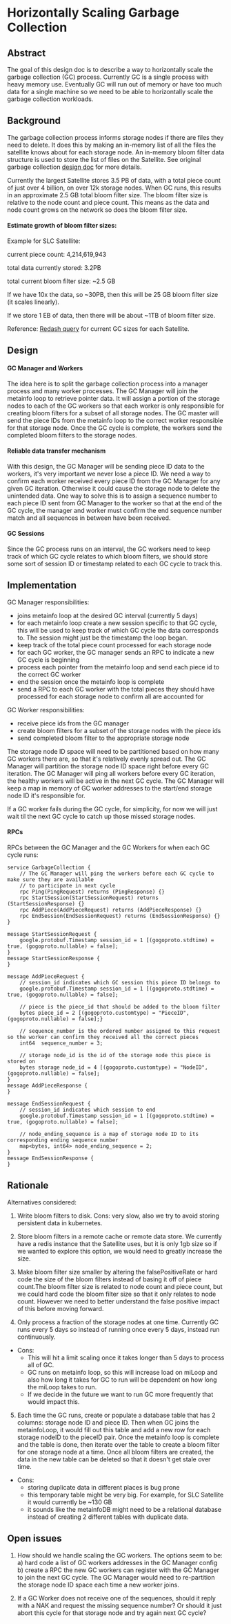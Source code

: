 # Horizontally Scaling Garbage Collection

## Abstract

The goal of this design doc is to describe a way to horizontally scale the garbage collection (GC) process. Currently GC is a single process with heavy memory use. Eventually GC will run out of memory or have too much data for a single machine so we need to be able to horizontally scale the garbage collection workloads.

## Background

The garbage collection process informs storage nodes if there are files they need to delete. It does this by making an in-memory list of all the files the satellite knows about for each storage node. An in-memory bloom filter data structure is used to store the list of files on the Satellite. See original garbage collection [design doc](garbage-collection.md) for more details.

Currently the largest Satellite stores 3.5 PB of data, with a total piece count of just over 4 billion, on over 12k storage nodes. When GC runs, this results in an approximate 2.5 GB total bloom filter size. The bloom filter size is relative to the node count and piece count. This means as the data and node count grows on the network so does the bloom filter size.

#### Estimate growth of bloom filter sizes:

Example for SLC Satellite:

current piece count: 4,214,619,943

total data currently stored: 3.2PB

total current bloom filter size: ~2.5 GB

If we have 10x the data, so ~30PB, then this will be 25 GB bloom filter size (it scales linearly).

If we store 1 EB of data, then there will be about ~1TB of bloom filter size.

Reference: [Redash query](https://redash.datasci.storj.io/queries/1224) for current GC sizes for each Satellite.

## Design

#### GC Manager and Workers
The idea here is to split the garbage collection process into a manager process and many worker processes. The GC Manager will join the metainfo loop to retrieve pointer data. It will assign a portion of the storage nodes to each of the GC workers so that each worker is only responsible for creating bloom filters for a subset of all storage nodes. The GC master will send the piece IDs from the metainfo loop to the correct worker responsible for that storage node. Once the GC cycle is complete, the workers send the completed bloom filters to the storage nodes.

#### Reliable data transfer mechanism
With this design, the GC Manager will be sending piece ID data to the workers, it's very important we never lose a piece ID. We need a way to confirm each worker received every piece ID from the GC Manager for any given GC iteration. Otherwise it could cause the storage node to delete the unintended data. One way to solve this is to assign a sequence number to each piece ID sent from GC Manager to the worker so that at the end of the GC cycle, the manager and worker must confirm the end sequence number match and all sequences in between have been received.

#### GC Sessions
Since the GC process runs on an interval, the GC workers need to keep track of which GC cycle relates to which bloom filters, we should store some sort of session ID or timestamp related to each GC cycle to track this.

## Implementation

GC Manager responsibilities:
- joins metainfo loop at the desired GC interval (currently 5 days)
- for each metainfo loop create a new session specific to that GC cycle, this will be used to keep track of which GC cycle the data corresponds to. The session might just be the timestamp the loop began.
- keep track of the total piece count processed for each storage node
- for each GC worker, the GC manager sends an RPC to indicate a new GC cycle is beginning
- process each pointer from the metainfo loop and send each piece id to the correct GC worker
- end the session once the metainfo loop is complete
- send a RPC to each GC worker with the total pieces they should have processed for each storage node to confirm all are accounted for

GC Worker responsibilities:
- receive piece ids from the GC manager
- create bloom filters for a subset of the storage nodes with the piece ids
- send completed bloom filter to the appropriate storage node

The storage node ID space will need to be partitioned based on how many GC workers there are, so that it's relatively evenly spread out. The GC Manager will partition the storage node ID space right before every GC iteration. The GC Manager will ping all workers before every GC iteration, the healthy workers will be active in the next GC cycle. The GC Manager will keep a map in memory of GC worker addresses to the start/end storage node ID it's responsible for.

If a GC worker fails during the GC cycle, for simplicity, for now we will just wait til the next GC cycle to catch up those missed storage nodes.

#### RPCs

RPCs between the GC Manager and the GC Workers for when each GC cycle runs:
```
service GarbageCollection {
    // The GC Manager will ping the workers before each GC cycle to make sure they are available
    // to participate in next cycle
    rpc Ping(PingRequest) returns (PingResponse) {}
    rpc StartSession(StartSessionRequest) returns (StartSessionResponse) {}
    rpc AddPiece(AddPieceRequest) returns (AddPieceResponse) {}
    rpc EndSession(EndSessionRequest) returns (EndSessionResponse) {}
}

message StartSessionRequest {
    google.protobuf.Timestamp session_id = 1 [(gogoproto.stdtime) = true, (gogoproto.nullable) = false];
}
message StartSessionResponse {
}

message AddPieceRequest {
    // session_id indicates which GC session this piece ID belongs to
    google.protobuf.Timestamp session_id = 1 [(gogoproto.stdtime) = true, (gogoproto.nullable) = false];

    // piece is the piece_id that should be added to the bloom filter
    bytes piece_id = 2 [(gogoproto.customtype) = "PieceID", (gogoproto.nullable) = false];}

    // sequence_number is the ordered number assigned to this request so the worker can confirm they received all the correct pieces
    int64  sequence_number = 3;

    // storage node_id is the id of the storage node this piece is stored on
    bytes storage node_id = 4 [(gogoproto.customtype) = "NodeID", (gogoproto.nullable) = false];
}
message AddPieceResponse {
}

message EndSessionRequest {
    // session_id indicates which session to end
    google.protobuf.Timestamp session_id = 1 [(gogoproto.stdtime) = true, (gogoproto.nullable) = false];

    // node_ending_sequence is a map of storage node ID to its corresponding ending sequence number
    map<bytes, int64> node_ending_sequence = 2;
}
message EndSessionResponse {
}
```

## Rationale

Alternatives considered:
1. Write bloom filters to disk. Cons: very slow, also we try to avoid storing persistent data in kubernetes.

2. Store bloom filters in a remote cache or remote data store. We currently have a redis instance that the Satellite uses, but it is only 1gb size so if we wanted to explore this option, we would need to greatly increase the size.

3. Make bloom filter size smaller by altering the falsePositiveRate or hard code the size of the bloom filters instead of basing it off of piece count.The bloom filter size is related to node count and piece count, but we could hard code the bloom filter size so that it only relates to node count. However we need to better understand the false positive impact of this before moving forward.

4. Only process a fraction of the storage nodes at one time. Currently GC runs every 5 days so instead of running once every 5 days, instead run continuously.
- Cons:
  - This will hit a limit scaling once it takes longer than 5 days to process all of GC.
  - GC runs on metainfo loop, so this will increase load on miLoop and also how long it takes for GC to run will be dependent on how long the miLoop takes to run.
  - If we decide in the future we want to run GC more frequently that would impact this.

5. Each time the GC runs, create or populate a database table that has 2 columns: storage node ID and piece ID. Then when GC joins the metainfoLoop, it would fill out this table and add a new row for each storage nodeID to the pieceID pair. Once the metainfo loop is complete and the table is done, then iterate over the table to create a bloom filter for one storage node at a time. Once all bloom filters are created, the data in the new table can be deleted so that it doesn't get stale over time.
- Cons:
  - storing duplicate data in different places is bug prone
  - this temporary table might be very big. For example, for SLC Satellite it would currently be ~130 GB
  - it sounds like the metainfoDB might need to be a relational database instead of creating 2 different tables with duplicate data.

## Open issues

1. How should we handle scaling the GC workers. The options seem to be:
a) hard code a list of GC workers addresses in the GC Manager config
b) create a RPC the new GC workers can register with the GC Manager to join the next GC cycle. The GC Manager would need to re-partition the storage node ID space each time a new worker joins.

2. If a GC Worker does not receive one of the sequences, should it reply with a NAK and request the missing sequence number? Or should it just abort this cycle for that storage node and try again next GC cycle?

